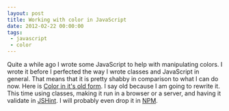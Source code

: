```yaml
---
layout: post
title: Working with color in JavaScript
date: 2012-02-22 00:00:00
tags:
 - javascript
 - color
---
```


Quite a while ago I wrote some JavaScript to help with manipulating colors. I wrote it before I perfected the way I wrote classes and JavaScript in general. That means that it is pretty shabby in comparison to what I can do now. Here is [Color in it's old form](https://github.com/Wolfy87/Color/tree/45a83fecda62c086e788895182e403a9c9b42807). I say old because I am going to rewrite it. This time using classes, making it run in a browser or a server, and having it validate in [JSHint](http://www.jshint.com/). I will probably even drop it in [NPM](http://npmjs.org/).